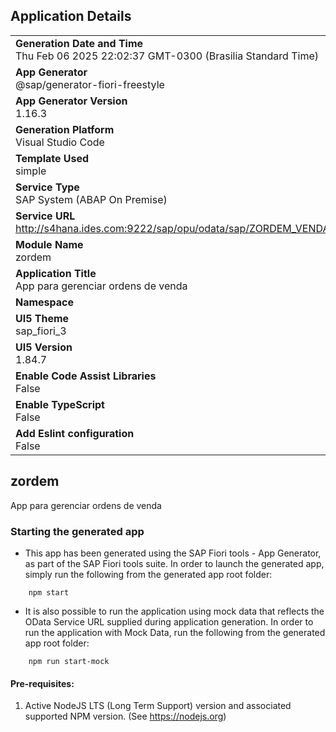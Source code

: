 ## Application Details

|                                                                                            |
| ------------------------------------------------------------------------------------------ |
| **Generation Date and Time**<br>Thu Feb 06 2025 22:02:37 GMT-0300 (Brasilia Standard Time) |
| **App Generator**<br>@sap/generator-fiori-freestyle                                        |
| **App Generator Version**<br>1.16.3                                                        |
| **Generation Platform**<br>Visual Studio Code                                              |
| **Template Used**<br>simple                                                                |
| **Service Type**<br>SAP System (ABAP On Premise)                                           |
| **Service URL**<br>http://s4hana.ides.com:9222/sap/opu/odata/sap/ZORDEM_VENDA_SRV          |
| **Module Name**<br>zordem                                                                  |
| **Application Title**<br>App para gerenciar ordens de venda                                |
| **Namespace**<br>                                                                          |
| **UI5 Theme**<br>sap_fiori_3                                                               |
| **UI5 Version**<br>1.84.7                                                                  |
| **Enable Code Assist Libraries**<br>False                                                  |
| **Enable TypeScript**<br>False                                                             |
| **Add Eslint configuration**<br>False                                                      |

## zordem

App para gerenciar ordens de venda

### Starting the generated app

- This app has been generated using the SAP Fiori tools - App Generator, as part of the SAP Fiori tools suite. In order to launch the generated app, simply run the following from the generated app root folder:

```
    npm start
```

- It is also possible to run the application using mock data that reflects the OData Service URL supplied during application generation. In order to run the application with Mock Data, run the following from the generated app root folder:

```
    npm run start-mock
```

#### Pre-requisites:

1. Active NodeJS LTS (Long Term Support) version and associated supported NPM version. (See https://nodejs.org)
